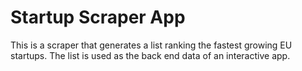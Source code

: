 # Startup Scraper App
This is a scraper that generates a list ranking the fastest growing EU startups. The list is used as the back end data of an interactive app.
